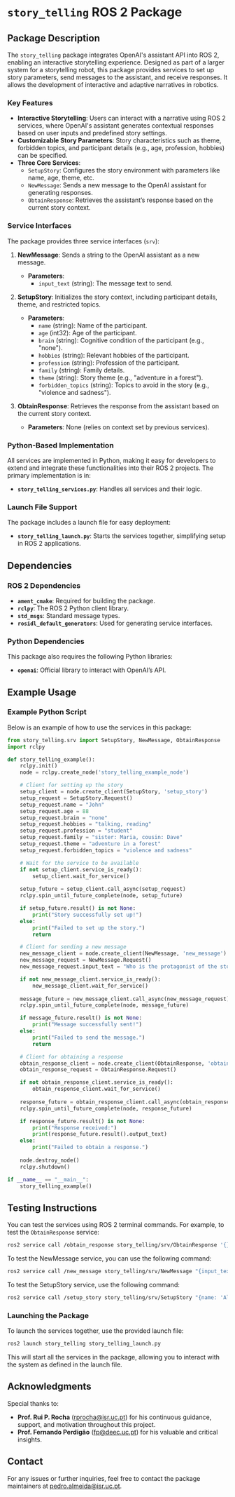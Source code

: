 # `story_telling` ROS 2 Package

## Package Description

The `story_telling` package integrates OpenAI's assistant API into ROS 2, enabling an interactive storytelling experience. Designed as part of a larger system for a storytelling robot, this package provides services to set up story parameters, send messages to the assistant, and receive responses. It allows the development of interactive and adaptive narratives in robotics.

### Key Features

- **Interactive Storytelling**: Users can interact with a narrative using ROS 2 services, where OpenAI's assistant generates contextual responses based on user inputs and predefined story settings.
- **Customizable Story Parameters**: Story characteristics such as theme, forbidden topics, and participant details (e.g., age, profession, hobbies) can be specified.
- **Three Core Services**: 
  - `SetupStory`: Configures the story environment with parameters like name, age, theme, etc.
  - `NewMessage`: Sends a new message to the OpenAI assistant for generating responses.
  - `ObtainResponse`: Retrieves the assistant’s response based on the current story context.

### Service Interfaces

The package provides three service interfaces (`srv`):

1. **NewMessage**: Sends a string to the OpenAI assistant as a new message.
    - **Parameters**:
      - `input_text` (string): The message text to send.
    
2. **SetupStory**: Initializes the story context, including participant details, theme, and restricted topics.
    - **Parameters**:
      - `name` (string): Name of the participant.
      - `age` (int32): Age of the participant.
      - `brain` (string): Cognitive condition of the participant (e.g., "none").
      - `hobbies` (string): Relevant hobbies of the participant.
      - `profession` (string): Profession of the participant.
      - `family` (string): Family details.
      - `theme` (string): Story theme (e.g., "adventure in a forest").
      - `forbidden_topics` (string): Topics to avoid in the story (e.g., "violence and sadness").

3. **ObtainResponse**: Retrieves the response from the assistant based on the current story context.
    - **Parameters**: None (relies on context set by previous services).

### Python-Based Implementation

All services are implemented in Python, making it easy for developers to extend and integrate these functionalities into their ROS 2 projects. The primary implementation is in:
- **`story_telling_services.py`**: Handles all services and their logic.

### Launch File Support

The package includes a launch file for easy deployment:
- **`story_telling_launch.py`**: Starts the services together, simplifying setup in ROS 2 applications.

## Dependencies

### ROS 2 Dependencies
- **`ament_cmake`**: Required for building the package.
- **`rclpy`**: The ROS 2 Python client library.
- **`std_msgs`**: Standard message types.
- **`rosidl_default_generators`**: Used for generating service interfaces.

### Python Dependencies
This package also requires the following Python libraries:
- **`openai`**: Official library to interact with OpenAI’s API.

## Example Usage

### Example Python Script
Below is an example of how to use the services in this package:

```python
from story_telling.srv import SetupStory, NewMessage, ObtainResponse
import rclpy

def story_telling_example():
    rclpy.init()
    node = rclpy.create_node('story_telling_example_node')

    # Client for setting up the story
    setup_client = node.create_client(SetupStory, 'setup_story')
    setup_request = SetupStory.Request()
    setup_request.name = "John"
    setup_request.age = 88
    setup_request.brain = "none"
    setup_request.hobbies = "talking, reading"
    setup_request.profession = "student"
    setup_request.family = "sister: Maria, cousin: Dave"
    setup_request.theme = "adventure in a forest"
    setup_request.forbidden_topics = "violence and sadness"

    # Wait for the service to be available
    if not setup_client.service_is_ready():
        setup_client.wait_for_service()
    
    setup_future = setup_client.call_async(setup_request)
    rclpy.spin_until_future_complete(node, setup_future)

    if setup_future.result() is not None:
        print("Story successfully set up!")
    else:
        print("Failed to set up the story.")
        return

    # Client for sending a new message
    new_message_client = node.create_client(NewMessage, 'new_message')
    new_message_request = NewMessage.Request()
    new_message_request.input_text = "Who is the protagonist of the story?"

    if not new_message_client.service_is_ready():
        new_message_client.wait_for_service()
    
    message_future = new_message_client.call_async(new_message_request)
    rclpy.spin_until_future_complete(node, message_future)

    if message_future.result() is not None:
        print("Message successfully sent!")
    else:
        print("Failed to send the message.")
        return

    # Client for obtaining a response
    obtain_response_client = node.create_client(ObtainResponse, 'obtain_response')
    obtain_response_request = ObtainResponse.Request()

    if not obtain_response_client.service_is_ready():
        obtain_response_client.wait_for_service()
    
    response_future = obtain_response_client.call_async(obtain_response_request)
    rclpy.spin_until_future_complete(node, response_future)

    if response_future.result() is not None:
        print("Response received:")
        print(response_future.result().output_text)
    else:
        print("Failed to obtain a response.")
    
    node.destroy_node()
    rclpy.shutdown()

if __name__ == "__main__":
    story_telling_example()
```

## Testing Instructions

You can test the services using ROS 2 terminal commands. For example, to test the `ObtainResponse` service:

```bash
ros2 service call /obtain_response story_telling/srv/ObtainResponse '{}'
```
To test the NewMessage service, you can use the following command:
```bash
ros2 service call /new_message story_telling/srv/NewMessage "{input_text: 'What happens next in the story?'}"
```

To test the SetupStory service, use the following command:
```bash
ros2 service call /setup_story story_telling/srv/SetupStory "{name: 'Alice', age: 86, brain: 'moderate', hobbies: 'reading', profession: 'cook', family: 'son: John', theme: 'adventure in the kitchen', forbidden_topics: 'politics, violence'}"
```

### Launching the Package

To launch the services together, use the provided launch file:

```bash
ros2 launch story_telling story_telling_launch.py
```

This will start all the services in the package, allowing you to interact with the system as defined in the launch file.

## Acknowledgments

Special thanks to:
- **Prof. Rui P. Rocha** ([rprocha@isr.uc.pt](mailto:rprocha@isr.uc.pt)) for his continuous guidance, support, and motivation throughout this project.
- **Prof. Fernando Perdigão** ([fp@deec.uc.pt](mailto:fp@deec.uc.pt)) for his valuable and critical insights.


## Contact

For any issues or further inquiries, feel free to contact the package maintainers at [pedro.almeida@isr.uc.pt](pedro.almeida@isr.uc.pt).
